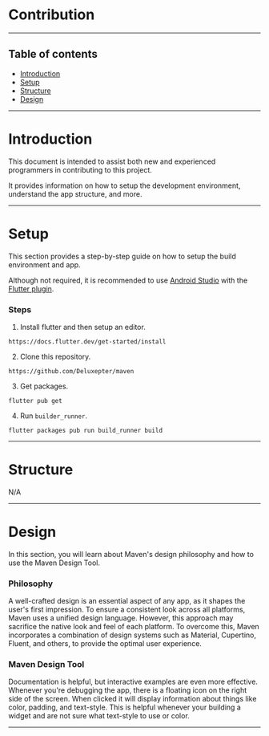 # Contribution

---

## Table of contents
- [Introduction](#introduction)
- [Setup](#setup)
- [Structure](#structure)
- [Design](#design)

---

# Introduction
This document is intended to assist both new and experienced programmers in contributing to this project. 

It provides information on how to setup the development environment, understand the app structure, and more.

---

# Setup
This section provides a step-by-step guide on how to setup the build environment and app. 

Although not required, it is recommended to use [Android Studio](https://developer.android.com/studio/) with the [Flutter plugin](https://plugins.jetbrains.com/plugin/9212-flutter).

### Steps
1. Install flutter and then setup an editor.
```
https://docs.flutter.dev/get-started/install
```

2. Clone this repository.
```
https://github.com/Deluxepter/maven
```

3. Get packages.
```
flutter pub get
```

4. Run `builder_runner`.
```
flutter packages pub run build_runner build
```
---

# Structure
N/A

---

# Design
In this section, you will learn about Maven's design philosophy and how to use the Maven Design Tool. 

### Philosophy 
A well-crafted design is an essential aspect of any app, as it shapes the user's first impression. To ensure a consistent look across all platforms, Maven uses a unified design language. However, this approach may sacrifice the native look and feel of each platform. To overcome this, Maven incorporates a combination of design systems such as Material, Cupertino, Fluent, and others, to provide the optimal user experience.

### Maven Design Tool 
Documentation is helpful, but interactive examples are even more effective. Whenever you're debugging the app, there is a floating icon on the right side of the screen. When clicked it will display information about things like color, padding, and text-style. This is helpful whenever your building a widget and are not sure what text-style to use or color.

---


